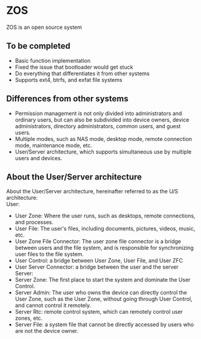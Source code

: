 # ZOS
ZOS is an open source system
## To be completed
- Basic function implementation
- Fixed the issue that bootloader would get stuck
- Do everything that differentiates it from other systems
- Supports ext4, btrfs, and exfat file systems
## Differences from other systems
- Permission management is not only divided into administrators and ordinary users, but can also be subdivided into device owners, device administrators, directory administrators, common users, and guest users.
- Multiple modes, such as NAS mode, desktop mode, remote connection mode, maintenance mode, etc.
- User/Server architecture, which supports simultaneous use by multiple users and devices.
## About the User/Server architecture
About the User/Server architecture, hereinafter referred to as the U/S architecture:  
User:  
- User Zone: Where the user runs, such as desktops, remote connections, and processes.
- User File: The user's files, including documents, pictures, videos, music, etc.
- User Zone File Connector: The user zone file connector is a bridge between users and the file system, and is responsible for synchronizing user files to the file system.
- User Control: a bridge between User Zone, User File, and User ZFC
- User Server Connector: a bridge between the user and the server  
Server:  
- Server Zone: The first place to start the system and dominate the User Control.
- Server Admin: The user who owns the device can directly control the User Zone, such as the User Zone, without going through User Control, and cannot control it remotely.
- Server Rtc: remote control system, which can remotely control user zones, etc.
- Server File: a system file that cannot be directly accessed by users who are not the device owner.